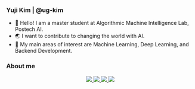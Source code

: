 ### Yuji Kim | @ug-kim

- 👋 Hello! I am a master student at Algorithmic Machine Intelligence Lab, Postech AI.
- 🌏 I want to contribute to changing the world with AI.
- 🌱 My main areas of interest are Machine Learning, Deep Learning, and Backend Development.


### About me

<p align='center'>
<a href="https://ug-kim.oopy.io/"><img src="https://img.shields.io/badge/CVsite-000000?style=flat&logo=HomeAdvisor&logoColor=white">
<a href="mailto:ugkim@postech.ac.kr"><img src="https://img.shields.io/badge/Mail-FF5050?style=flat&logo=Gmail&logoColor=white&link=">
<a href="https://www.linkedin.com/in/%EC%9C%A0%EC%A7%80-%EA%B9%80-b57022186/"><img src="https://img.shields.io/badge/LinkedIn-0A66C2?style=flat&logo=LinkedIn&logoColor=white">
<a href="https://www.facebook.com/yuji.kim.1004/"><img src="https://img.shields.io/badge/Facebook-1877F2?style=flat&logo=Facebook&logoColor=white">
</p>

<!--
**ug-kim/ug-kim** is a ✨ _special_ ✨ repository because its `README.md` (this file) appears on your GitHub profile.

Here are some ideas to get you started:

- 🔭 I’m currently working on ...
- 🌱 I’m currently learning ...
- 👯 I’m looking to collaborate on ...
- 🤔 I’m looking for help with ...
- 💬 Ask me about ...
- 📫 How to reach me: ...
- 😄 Pronouns: ...
- ⚡ Fun fact: ...
-->
